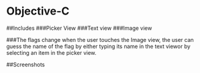# Objective-C
##Includes
###Picker View
###Text view
###Image view

###The flags change when the user touches the Image view, the user can guess the name of the flag by either typing its name in the text viewor by selecting an item in the picker view.

##Screenshots
